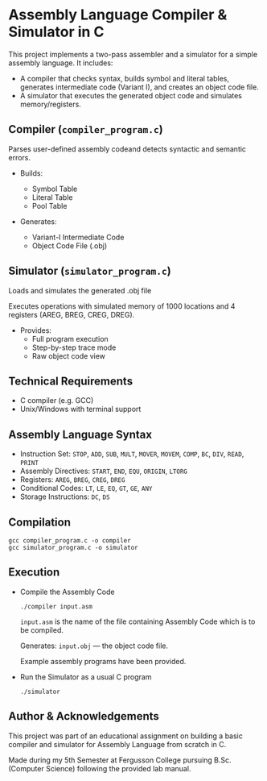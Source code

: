 # Assembly Language Compiler & Simulator in C

This project implements a two-pass assembler and a simulator for a simple assembly language. It includes:
* A compiler that checks syntax, builds symbol and literal tables, generates intermediate code (Variant I), and creates an object code file.
* A simulator that executes the generated object code and simulates memory/registers.


## Compiler (`compiler_program.c`)

Parses user-defined assembly codeand detects syntactic and semantic errors.

* Builds:
   * Symbol Table
   * Literal Table
   * Pool Table

* Generates:
   * Variant-I Intermediate Code
   * Object Code File (.obj)
 
## Simulator (`simulator_program.c`)

Loads and simulates the generated .obj file

Executes operations with simulated memory of 1000 locations and 4 registers (AREG, BREG, CREG, DREG).

* Provides:
   * Full program execution
   * Step-by-step trace mode
   * Raw object code view

## Technical Requirements
* C compiler (e.g. GCC)
* Unix/Windows with terminal support

## Assembly Language Syntax
* Instruction Set: `STOP`, `ADD`, `SUB`, `MULT`, `MOVER`, `MOVEM`, `COMP`, `BC`, `DIV`, `READ`, `PRINT`
* Assembly Directives: `START`, `END`, `EQU`, `ORIGIN`, `LTORG`
* Registers: `AREG`, `BREG`, `CREG`, `DREG`
* Conditional Codes: `LT`, `LE`, `EQ`, `GT`, `GE`, `ANY`
* Storage Instructions: `DC`, `DS`

## Compilation
```
gcc compiler_program.c -o compiler
gcc simulator_program.c -o simulator
```

## Execution
* Compile the Assembly Code  
  ```
  ./compiler input.asm
  ```
  `input.asm` is the name of the file containing Assembly Code which is to be compiled.
  
  Generates: `input.obj` — the object code file.

  Example assembly programs have been provided.

* Run the Simulator as a usual C program
  ```
  ./simulator
  ```

## Author & Acknowledgements
This project was part of an educational assignment on building a basic compiler and simulator for Assembly Language from scratch in C.

Made during my 5th Semester at Fergusson College pursuing B.Sc. (Computer Science) following the provided lab manual.

